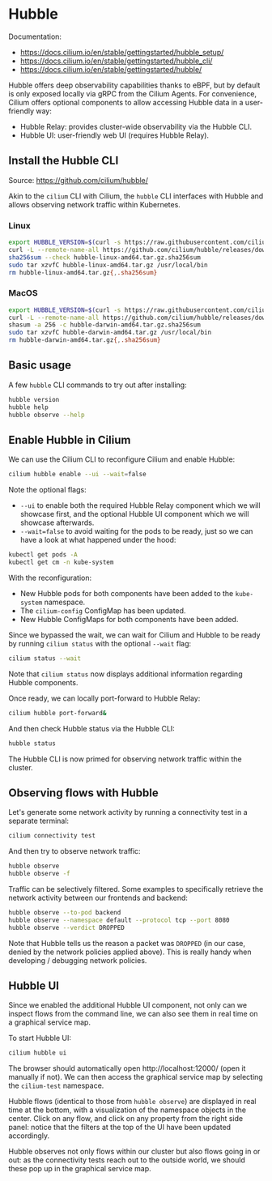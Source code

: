 # Hubble

Documentation:

- https://docs.cilium.io/en/stable/gettingstarted/hubble_setup/
- https://docs.cilium.io/en/stable/gettingstarted/hubble_cli/
- https://docs.cilium.io/en/stable/gettingstarted/hubble/

Hubble offers deep observability capabilities thanks to eBPF, but by default is only exposed locally via gRPC from the Cilium Agents.
For convenience, Cilium offers optional components to allow accessing Hubble data in a user-friendly way:

- Hubble Relay: provides cluster-wide observability via the Hubble CLI.
- Hubble UI: user-friendly web UI (requires Hubble Relay).

## Install the Hubble CLI

Source: https://github.com/cilium/hubble/

Akin to the `cilium` CLI with Cilium, the `hubble` CLI interfaces with Hubble and allows observing network traffic within Kubernetes.

### Linux

```sh
export HUBBLE_VERSION=$(curl -s https://raw.githubusercontent.com/cilium/hubble/master/stable.txt)
curl -L --remote-name-all https://github.com/cilium/hubble/releases/download/$HUBBLE_VERSION/hubble-linux-amd64.tar.gz{,.sha256sum}
sha256sum --check hubble-linux-amd64.tar.gz.sha256sum
sudo tar xzvfC hubble-linux-amd64.tar.gz /usr/local/bin
rm hubble-linux-amd64.tar.gz{,.sha256sum}
```

### MacOS

```sh
export HUBBLE_VERSION=$(curl -s https://raw.githubusercontent.com/cilium/hubble/master/stable.txt)
curl -L --remote-name-all https://github.com/cilium/hubble/releases/download/$HUBBLE_VERSION/hubble-darwin-amd64.tar.gz{,.sha256sum}
shasum -a 256 -c hubble-darwin-amd64.tar.gz.sha256sum
sudo tar xzvfC hubble-darwin-amd64.tar.gz /usr/local/bin
rm hubble-darwin-amd64.tar.gz{,.sha256sum}
```

## Basic usage

A few `hubble` CLI commands to try out after installing:

```sh
hubble version
hubble help
hubble observe --help
```

## Enable Hubble in Cilium

We can use the Cilium CLI to reconfigure Cilium and enable Hubble:

```sh
cilium hubble enable --ui --wait=false
```

Note the optional flags:

- `--ui` to enable both the required Hubble Relay component which we will showcase first, and the optional Hubble UI component which we will showcase afterwards.
- `--wait=false` to avoid waiting for the pods to be ready, just so we can have a look at what happened under the hood:

```sh
kubectl get pods -A
kubectl get cm -n kube-system
```

With the reconfiguration:

- New Hubble pods for both components have been added to the `kube-system` namespace.
- The `cilium-config` ConfigMap has been updated.
- New Hubble ConfigMaps for both components have been added.

Since we bypassed the wait, we can wait for Cilium and Hubble to be ready by running `cilium status` with the optional `--wait` flag:

```sh
cilium status --wait
```

Note that `cilium status` now displays additional information regarding Hubble components.

Once ready, we can locally port-forward to Hubble Relay:

```sh
cilium hubble port-forward&
```

And then check Hubble status via the Hubble CLI:

```sh
hubble status
```

The Hubble CLI is now primed for observing network traffic within the cluster.

## Observing flows with Hubble

Let's generate some network activity by running a connectivity test in a separate terminal:

```sh
cilium connectivity test
```

And then try to observe network traffic:

```sh
hubble observe
hubble observe -f
```

Traffic can be selectively filtered.
Some examples to specifically retrieve the network activity between our frontends and backend:

```sh
hubble observe --to-pod backend
hubble observe --namespace default --protocol tcp --port 8080
hubble observe --verdict DROPPED
```

Note that Hubble tells us the reason a packet was `DROPPED` (in our case, denied by the network policies applied above).
This is really handy when developing / debugging network policies.

## Hubble UI

Since we enabled the additional Hubble UI component, not only can we inspect flows from the command line, we can also see them in real time on a graphical service map.

To start Hubble UI:

```sh
cilium hubble ui
```

The browser should automatically open http://localhost:12000/ (open it manually if not).
We can then access the graphical service map by selecting the `cilium-test` namespace.

Hubble flows (identical to those from `hubble observe`) are displayed in real time at the bottom, with a visualization of the namespace objects in the center.
Click on any flow, and click on any property from the right side panel: notice that the filters at the top of the UI have been updated accordingly.

Hubble observes not only flows within our cluster but also flows going in or out: as the connectivity tests reach out to the outside world, we should these pop up in the graphical service map.
